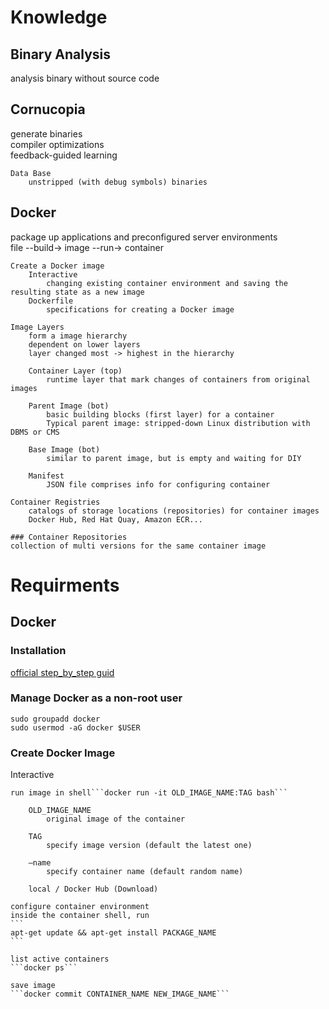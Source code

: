 # Knowledge
## Binary Analysis
analysis binary without source code

## Cornucopia
generate binaries  
compiler optimizations  
feedback-guided learning
    
    Data Base
        unstripped (with debug symbols) binaries

## Docker
package up applications and preconfigured server environments  
file --build-> image --run-> container

    Create a Docker image
        Interactive
            changing existing container environment and saving the resulting state as a new image 
        Dockerfile
            specifications for creating a Docker image

    Image Layers
        form a image hierarchy
        dependent on lower layers  
        layer changed most -> highest in the hierarchy

        Container Layer (top)
            runtime layer that mark changes of containers from original images

        Parent Image (bot)
            basic building blocks (first layer) for a container  
            Typical parent image: stripped-down Linux distribution with DBMS or CMS

        Base Image (bot)
            similar to parent image, but is empty and waiting for DIY

        Manifest
            JSON file comprises info for configuring container

    Container Registries
        catalogs of storage locations (repositories) for container images  
        Docker Hub, Red Hat Quay, Amazon ECR...

    ### Container Repositories
    collection of multi versions for the same container image

# Requirments
## Docker
### Installation
[official step_by_step guid](https://docs.docker.com/engine/install/ubuntu/#install-using-the-repository)

### Manage Docker as a non-root user
```
sudo groupadd docker
sudo usermod -aG docker $USER
```

### Create Docker Image
Interactive

    run image in shell```docker run -it OLD_IMAGE_NAME:TAG bash```  

        OLD_IMAGE_NAME
            original image of the container
        
        TAG
            specify image version (default the latest one)  
        
        –name
            specify container name (default random name)

        local / Docker Hub (Download)

    configure container environment
    inside the container shell, run 
    ```
    apt-get update && apt-get install PACKAGE_NAME
    ```

    list active containers
    ```docker ps```

    save image
    ```docker commit CONTAINER_NAME NEW_IMAGE_NAME```